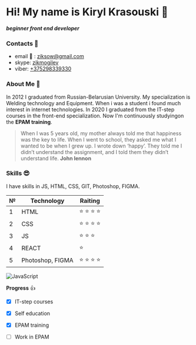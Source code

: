 # Hi! My name is Kiryl Krasouski :wave:
**_beginner front end developer_**

### Contacts :envelope_with_arrow:
* email :envelope_with_arrow: : ziksow@gmail.com
* skype: [zikmogilev](https://join.skype.com/invite/tfuOAIIesjhE)
* viber: [+375298339330](tel:+375298339330)

### About Me :man:

In 2012 I graduated from Russian-Belarusian University. My  specialization is Welding technology and Equipment. When i was a student i found much interest in internet technologies. In 2020 I graduated from the IT-step courses in the front-end specialization. Now I'm continuously studyingon the **EPAM training**. 

> When I was 5 years old, my mother always told me that happiness was the key to life. When I went to school, they asked me what I wanted to be when I grew up. I wrote down ‘happy’. They told me I didn’t understand the assignment, and I told them they didn’t understand life. **John lennon**

### Skills :sunglasses:

I have skills in JS, HTML, CSS, GIT, Photoshop, FIGMA.

№ |Technology | Raiting
------------ |------------ | -------------
1 | HTML | :star: :star: :star: :star:
2 | CSS | :star: :star: :star: :star:
3 | JS | :star: :star: :star:
4 | REACT | :star:
5 | Photoshop, FIGMA | :star: :star: :star: :star:

![JavaScript](https://assets.website-files.com/604e9287ffc32404bd88bf34/60c00ffda1a87851b97b69fb_IMG_7222.GIF)

**Progress** :+1:
- [x] IT-step courses 
- [x] Self education
- [x] EPAM training
- [ ] Work in EPAM

